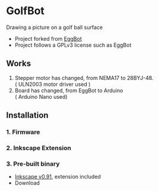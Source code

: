 # GolfBot
Drawing a picture on a golf ball surface

* Project forked from [EggBot](https://github.com/evil-mad/EggBot)
* Project follows a GPLv3 license such as EggBot

## Works

1. Stepper motor has changed, from NEMA17 to 28BYJ-48.<br/>
   ( ULN2003 motor driver used )
2. Board has changed, from EggBot to Arduino <br/>
   ( Arduino Nano used)

## Installation

### 1. Firmware

### 2. Inkscape Extension

### 3. Pre-built binary
- [Inkscape v0.91](https://inkscape.org/en/release/0.91/platforms/), extension included
- Download
